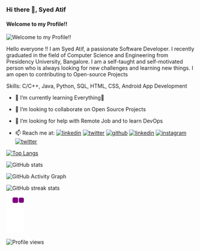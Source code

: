 ### Hi there 👋, Syed Atif
#### Welcome to my Profile!!
![Welcome to my Profile!!](https://thumbs.dreamstime.com/b/horizontal-banner-hands-typing-laptop-keyboard-various-electronic-devices-symbols-programming-software-horizontal-125917922.jpg)

Hello everyone !! I am Syed Atif, a passionate Software Developer.
I recently graduated in the field of Computer Science and Engineering from Presidency University, Bangalore.
I am a self-taught and self-motivated person who is always looking for new challenges and learning new things.
I am open to contributing to Open-source Projects

Skills: C/C++, Java, Python, SQL, HTML, CSS, Android App Development

- 🌱 I’m currently learning Everything🤣 
- 👯 I’m looking to collaborate on Open Source Projects 
- 🤔 I’m looking for help with Remote Job and to learn DevOps 

- 📫 Reach me at:
[![linkedin](https://img.shields.io/badge/linkedin-0A66C2?style=for-the-badge&logo=linkedin&logoColor=white)](https://www.linkedin.com/in/syedatif001/)
[![twitter](https://img.shields.io/badge/twitter-1DA1F2?style=for-the-badge&logo=twitter&logoColor=white)](https://twitter.com/SyedAti72650116)
[<img src='https://cdn.jsdelivr.net/npm/simple-icons@3.0.1/icons/github.svg' alt='github' height='40'>](https://github.com/syedatif4118)  [<img src='https://cdn.jsdelivr.net/npm/simple-icons@3.0.1/icons/linkedin.svg' alt='linkedin' height='40'>](https://www.linkedin.com/in/https://www.linkedin.com/in/syedatif001//)  [<img src='https://cdn.jsdelivr.net/npm/simple-icons@3.0.1/icons/instagram.svg' alt='instagram' height='40'>](https://www.instagram.com/https://www.instagram.com/s.y.e.d_a.t.i.f//)  [<img src='https://cdn.jsdelivr.net/npm/simple-icons@3.0.1/icons/twitter.svg' alt='twitter' height='40'>](https://twitter.com/https://twitter.com/SyedAti72650116)  

[![Top Langs](https://github-readme-stats.vercel.app/api/top-langs/?username=syedatif4118)](https://github.com/anuraghazra/github-readme-stats)

![GitHub stats](https://github-readme-stats.vercel.app/api?username=syedatif4118&show_icons=true)  

![GitHub Activity Graph](https://activity-graph.herokuapp.com/graph?username=syedatif4118)  

![GitHub streak stats](https://github-readme-streak-stats.herokuapp.com/?user=syedatif4118)  
![snake gif](https://github.com/syedatif4118/syedatif4118/blob/output/github-contribution-grid-snake.gif)

![Profile views](https://gpvc.arturio.dev/syedatif4118)  
